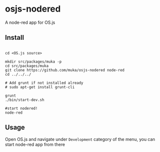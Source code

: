 # osjs-nodered

A node-red app for OS.js

Install
---

```

cd <OS.js source>

mkdir src/packages/muka -p
cd src/packages/muka
git clone https://github.com/muka/osjs-nodered node-red
cd ../../../

# Add grunt if not installed already
# sudo apt-get install grunt-cli

grunt
./bin/start-dev.sh

#start nodered!
node-red

```

Usage
---

Open OS.js and navigate under `Development` category of the menu, you can start node-red app from there

